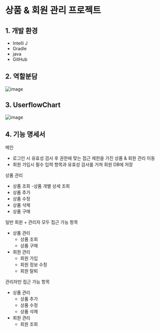 <h1>상품 & 회원 관리 프로젝트</h1>

<h2>1. 개발 환경</h2>

- Intelli J
- Gradle
- java
- GitHub

<h2>2. 역할분담</h2>

![image](https://github.com/user-attachments/assets/61f364c2-ca49-49d5-9f79-9e15f08d0b8b)


<h2>3. UserflowChart</h2>

![image](https://github.com/user-attachments/assets/97423937-0a76-4885-a566-e456ba1d1caa)

<h2>4. 기능 명세서</h2>

메인
- 로그인 시 유효성 검사 후 권한에 맞는 접근 제한을 가진 상품 & 회원 관리 이동
- 회원 가입시 필수 입력 항목과 유효성 검사를 거쳐 회원 DB에 저장

상품 관리
- 상품 조회
   -상품 개별 상세 조회
- 상품 추가
- 상품 수정
- 상품 삭제
- 상품 구매


일반 회원 + 관리자 모두 접근 가능 항목
  - 상품 관리
    - 상품 조회
    - 상품 구매
  - 회원 관리
    - 회원 가입
    - 회원 정보 수정
    - 회원 탈퇴

관리자만 접근 가능 항목
  - 상품 관리
    - 상품 추가
    - 상품 수정
    - 상품 삭제
  - 회원 관리
    - 회원 조회
  
   
